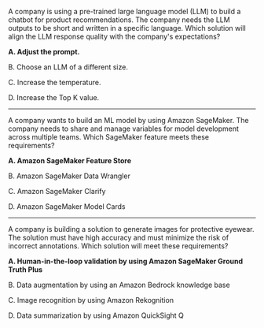 A company is using a pre-trained large language model (LLM) to build a chatbot for product recommendations. The company needs the LLM outputs to be short and written in a specific language.
Which solution will align the LLM response quality with the company's expectations?

**A. Adjust the prompt.**

B. Choose an LLM of a different size.

C. Increase the temperature.

D. Increase the Top K value.

---
A company wants to build an ML model by using Amazon SageMaker. The company needs to share and manage variables for model development across multiple teams.
Which SageMaker feature meets these requirements?

**A. Amazon SageMaker Feature Store**

B. Amazon SageMaker Data Wrangler

C. Amazon SageMaker Clarify

D. Amazon SageMaker Model Cards

---
A company is building a solution to generate images for protective eyewear. The solution must have high accuracy and must minimize the risk of incorrect annotations.
Which solution will meet these requirements?

**A. Human-in-the-loop validation by using Amazon SageMaker Ground Truth Plus**

B. Data augmentation by using an Amazon Bedrock knowledge base

C. Image recognition by using Amazon Rekognition

D. Data summarization by using Amazon QuickSight Q
